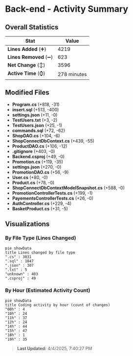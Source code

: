 # Back-end - Activity Summary 

## Overall Statistics

| Stat                   | Value                                                             |
| ---------------------- | ----------------------------------------------------------------- |
| **Lines Added** (➕)   | 4219                                          |
| **Lines Removed** (➖) | 623                                        |
| **Net Change** (↕)    | 3596                |
| **Active Time** (⌚)   | 278 minutes |


## Modified Files
- **Program.cs** (+818, -31)
- **insert.sql** (+513, -400)
- **settings.json** (+11, -0)
- **TestUsers.txt** (+3, -2)
- **TestUsers.json** (+25, -1)
- **commands.sql** (+72, -62)
- **ShopDAO.cs** (+104, -6)
- **ShopConnectDbContext.cs** (+439, -55)
- **ProductDAO.cs** (+106, -12)
- **.gitignore** (+403, -0)
- **Backend.csproj** (+49, -0)
- **Promotion.cs** (+119, -35)
- **settings.json** (+270, -0)
- **PromotionDAO.cs** (+56, -9)
- **User.cs** (+80, -0)
- **Product.cs** (+78, -0)
- **ShopConnectDbContextModelSnapshot.cs** (+588, -0)
- **PromotionControllerTests.cs** (+199, -1)
- **PayementsControllerTests.cs** (+26, -0)
- **AuthController.cs** (+229, -4)
- **BasketProduct.cs** (+31, -5)

## Visualizations

### By File Type (Lines Changed)

```mermaid
pie showData
title Lines changed by file type
".cs" : 3031
".sql" : 1047
".json" : 307
".txt" : 5
"unknown" : 403
".csproj" : 49
```

### By Hour (Estimated Activity Count)

```mermaid
pie showData
title Coding activity by hour (count of changes)
"00h" : 4
"10h" : 24
"11h" : 37
"12h" : 24
"14h" : 44
"15h" : 47
"18h" : 1
"19h" : 35
```


> **Last Updated:** 4/4/2025, 7:40:27 PM